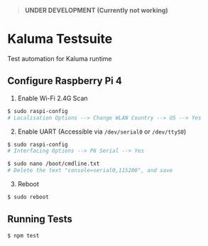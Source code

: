 > __UNDER DEVELOPMENT (Currently not working)__

# Kaluma Testsuite

Test automation for Kaluma runtime

## Configure Raspberry Pi 4

1. Enable Wi-Fi 2.4G Scan

```sh
$ sudo raspi-config
# Localisation Options --> Change WLAN Country --> US --> Yes
```

2. Enable UART (Accessible via `/dev/serial0` or `/dev/ttyS0`)

```sh
$ sudo raspi-config
# Interfacing Options --> P6 Serial --> Yes

$ sudo nano /boot/cmdline.txt
# Delete the text "console=serial0,115200", and save
```

3. Reboot

```sh
$ sudo reboot
```


## Running Tests

```
$ npm test
```

